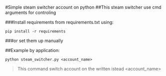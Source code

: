 #Simple steam switcher account on python
##This steam switcher use cmd arguments for controling

###Install requirements from requirements.txt using:
```
pip install -r requirements
```
###or set them up manually

##Example by application:
```
python steam_switcher.py <account_name>
```
>This command switch account on the written istead <account_name>

